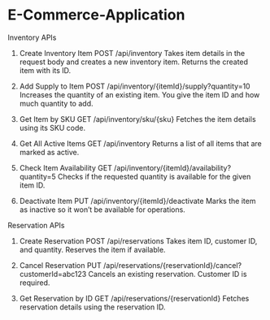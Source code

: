 # E-Commerce-Application

Inventory APIs
1. Create Inventory Item
POST /api/inventory
Takes item details in the request body and creates a new inventory item. Returns the created item with its ID.

3. Add Supply to Item
POST /api/inventory/{itemId}/supply?quantity=10
Increases the quantity of an existing item. You give the item ID and how much quantity to add.

4. Get Item by SKU
GET /api/inventory/sku/{sku}
Fetches the item details using its SKU code.

5. Get All Active Items
GET /api/inventory
Returns a list of all items that are marked as active.

6. Check Item Availability
GET /api/inventory/{itemId}/availability?quantity=5
Checks if the requested quantity is available for the given item ID.

7. Deactivate Item
PUT /api/inventory/{itemId}/deactivate
Marks the item as inactive so it won’t be available for operations.

Reservation APIs
1. Create Reservation
POST /api/reservations
Takes item ID, customer ID, and quantity. Reserves the item if available.

2. Cancel Reservation
PUT /api/reservations/{reservationId}/cancel?customerId=abc123
Cancels an existing reservation. Customer ID is required.

3. Get Reservation by ID
GET /api/reservations/{reservationId}
Fetches reservation details using the reservation ID.
